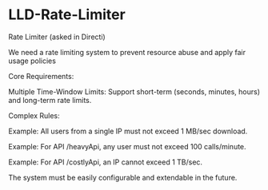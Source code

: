 # LLD-Rate-Limiter
Rate Limiter (asked in Directi)

We need a rate limiting system to prevent resource abuse and apply fair usage policies

Core Requirements:

Multiple Time-Window Limits: Support short-term (seconds, minutes, hours) and long-term rate limits.

Complex Rules:

Example: All users from a single IP must not exceed 1 MB/sec download.

Example: For API /heavyApi, any user must not exceed 100 calls/minute.

Example: For API /costlyApi, an IP cannot exceed 1 TB/sec.

The system must be easily configurable and extendable in the future.
